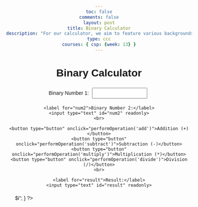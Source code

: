 ```yaml
---
toc: false
comments: false
layout: post
title: Binary Calculator
description: "For our calculator, we aim to feature various backgrounds and themes. Leveraging SASS, we will establish a primary theme characterized by a rainbow background and calculator buttons in a shade approximating #ADD8E6. Upon activating the switch button to access the graphing calculator, the color scheme will transform into monochromatic tones, featuring a black background with the same blue buttons.We plan to develop the calculator by associating each number with its binary representation. The implementation will involve HTML and JavaScript to create the functional calculator, offering features comparable to a standard calculator. Initially, it will function as a basic four-operation calculator. However, we intend to incorporate a toggle switch that, when activated, transforms it into a graphing calculator with additional capabilities."
type: ccc
courses: { csp: {week: 13} }
---
```




<!DOCTYPE html>
<html lang="en">
<head>
    <meta charset="UTF-8">
    <meta name="viewport" content="width=device-width, initial-scale=1.0">
    <title>Binary Calculator</title>
    <style>
        body {
            font-family: Arial, sans-serif;
            text-align: center;
            margin: 50px;
        }
        input {
            width: 150px;
            padding: 5px;
            margin: 5px;
        }
        button {
            padding: 8px;
            margin: 5px;
            cursor: pointer;
        }
        .keyboard {
            display: grid;
            grid-template-columns: repeat(5, 1fr);
            gap: 5px;
            margin-top: 20px;
        }
    </style>
</head>
<body>

<h1>Binary Calculator</h1>

<form id="binaryCalculator">
    <label for="num1">Binary Number 1:</label>
    <input type="text" id="num1" readonly>
    <br>

    <label for="num2">Binary Number 2:</label>
    <input type="text" id="num2" readonly>
    <br>

    <button type="button" onclick="performOperation('add')">Addition (+)</button>
    <button type="button" onclick="performOperation('subtract')">Subtraction (-)</button>
    <button type="button" onclick="performOperation('multiply')">Multiplication (*)</button>
    <button type="button" onclick="performOperation('divide')">Division (/)</button>
    <br>

    <label for="result">Result:</label>
    <input type="text" id="result" readonly>
</form>

<div class="keyboard">
    <!-- Generate number buttons from 1 to 1001 -->
    <?php
    for ($i = 1; $i <= 1001; $i++) {
        echo "<button onclick=\"addToInput($i)\">$i</button>";
    }
    ?>
</div>

<script>
    function performOperation(operation) {
        var num1 = document.getElementById("num1").value;
        var num2 = document.getElementById("num2").value;
        var resultField = document.getElementById("result");

        switch (operation) {
            case 'add':
                resultField.value = addBinary(num1, num2);
                break;
            case 'subtract':
                resultField.value = subtractBinary(num1, num2);
                break;
            case 'multiply':
                resultField.value = multiplyBinary(num1, num2);
                break;
            case 'divide':
                resultField.value = divideBinary(num1, num2);
                break;
            default:
                resultField.value = "Invalid operation";
        }
    }

    function addBinary(binNum1, binNum2) {
        var decimalSum = parseInt(binNum1, 2) + parseInt(binNum2, 2);
        return decimalSum.toString(2);
    }

    function subtractBinary(binNum1, binNum2) {
        var decimalDiff = parseInt(binNum1, 2) - parseInt(binNum2, 2);
        return decimalDiff.toString(2);
    }

    function multiplyBinary(binNum1, binNum2) {
        var decimalProd = parseInt(binNum1, 2) * parseInt(binNum2, 2);
        return decimalProd.toString(2);
    }

    function divideBinary(binNum1, binNum2) {
        var decimalQuotient = Math.floor(parseInt(binNum1, 2) / parseInt(binNum2, 2));
        return decimalQuotient.toString(2);
    }

    function addToInput(number) {
        var num1Input = document.getElementById("num1");
        var num2Input = document.getElementById("num2");

        // Check which input field is active and add the number to it
        if (num1Input === document.activeElement) {
            num1Input.value += number.toString(2);
        } else if (num2Input === document.activeElement) {
            num2Input.value += number.toString(2);
        }
    }
</script>

</body>
</html>
